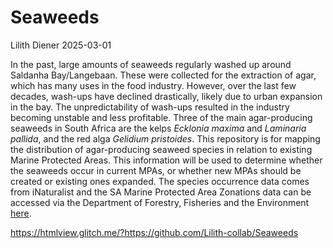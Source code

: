 # Seaweeds
Lilith Diener
2025-03-01

In the past, large amounts of seaweeds regularly washed up around Saldanha Bay/Langebaan. These were collected for the extraction of agar, which has many uses in the food industry. However, over the last few decades, wash-ups have declined drastically, likely due to urban expansion in the bay. The unpredictability of wash-ups resulted in the industry becoming unstable and less profitable. Three of the main agar-producing seaweeds in South Africa are the kelps *Ecklonia maxima* and *Laminaria pallida*, and the red alga *Gelidium pristoides*. This repository is for mapping the distribution of agar-producing seaweed species in relation to existing Marine Protected Areas. This information will be used to determine whether the seaweeds occur in current MPAs, or whether new MPAs should be created or existing ones expanded. 
The species occurrence data comes from iNaturalist and the SA Marine Protected Area Zonations data can be accessed via the Department of Forestry, Fisheries and the Environment [here](https://egis.environment.gov.za/data_egis/data_download/current). 



https://htmlview.glitch.me/?https://github.com/Lilith-collab/Seaweeds 
